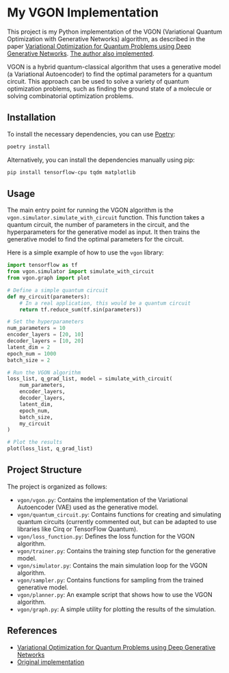 # My VGON Implementation

This project is my Python implementation of the VGON (Variational Quantum Optimization with Generative Networks) algorithm, as described in the paper [Variational Optimization for Quantum Problems using Deep Generative Networks](https://arxiv.org/abs/2203.04316). [The author also implemented](https://github.com/zhangjianjianzz/VGON).

VGON is a hybrid quantum-classical algorithm that uses a generative model (a Variational Autoencoder) to find the optimal parameters for a quantum circuit. This approach can be used to solve a variety of quantum optimization problems, such as finding the ground state of a molecule or solving combinatorial optimization problems.

## Installation

To install the necessary dependencies, you can use [Poetry](https://python-poetry.org/):

```bash
poetry install
```

Alternatively, you can install the dependencies manually using pip:

```bash
pip install tensorflow-cpu tqdm matplotlib
```

## Usage

The main entry point for running the VGON algorithm is the `vgon.simulator.simulate_with_circuit` function. This function takes a quantum circuit, the number of parameters in the circuit, and the hyperparameters for the generative model as input. It then trains the generative model to find the optimal parameters for the circuit.

Here is a simple example of how to use the `vgon` library:

```python
import tensorflow as tf
from vgon.simulator import simulate_with_circuit
from vgon.graph import plot

# Define a simple quantum circuit
def my_circuit(parameters):
    # In a real application, this would be a quantum circuit
    return tf.reduce_sum(tf.sin(parameters))

# Set the hyperparameters
num_parameters = 10
encoder_layers = [20, 10]
decoder_layers = [10, 20]
latent_dim = 2
epoch_num = 1000
batch_size = 2

# Run the VGON algorithm
loss_list, q_grad_list, model = simulate_with_circuit(
    num_parameters,
    encoder_layers,
    decoder_layers,
    latent_dim,
    epoch_num,
    batch_size,
    my_circuit
)

# Plot the results
plot(loss_list, q_grad_list)
```

## Project Structure

The project is organized as follows:

- `vgon/vgon.py`: Contains the implementation of the Variational Autoencoder (VAE) used as the generative model.
- `vgon/quantum_circuit.py`: Contains functions for creating and simulating quantum circuits (currently commented out, but can be adapted to use libraries like Cirq or TensorFlow Quantum).
- `vgon/loss_function.py`: Defines the loss function for the VGON algorithm.
- `vgon/trainer.py`: Contains the training step function for the generative model.
- `vgon/simulator.py`: Contains the main simulation loop for the VGON algorithm.
- `vgon/sampler.py`: Contains functions for sampling from the trained generative model.
- `vgon/planner.py`: An example script that shows how to use the VGON algorithm.
- `vgon/graph.py`: A simple utility for plotting the results of the simulation.

## References

- [Variational Optimization for Quantum Problems using Deep Generative Networks](https.arxiv.org/abs/2203.04316)
- [Original implementation](https://github.com/zhangjianjianzz/VGON)
